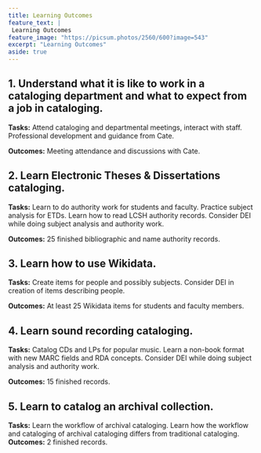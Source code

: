 ```yaml
---
title: Learning Outcomes
feature_text: |
 Learning Outcomes
feature_image: "https://picsum.photos/2560/600?image=543"
excerpt: "Learning Outcomes"
aside: true
---
```



## 1. Understand what it is like to work in a cataloging department and what to expect from a job in cataloging. 

**Tasks:** Attend cataloging and departmental meetings, interact with staff. Professional development and guidance from Cate. 

**Outcomes:** Meeting attendance and discussions with Cate.

## 2. Learn Electronic Theses & Dissertations cataloging. 
**Tasks:** Learn to do authority work for students and faculty. Practice subject analysis for ETDs. Learn how to read LCSH authority records. Consider DEI while doing subject analysis and authority work.

**Outcomes:** 25 finished bibliographic and name authority records. 

## 3. Learn how to use Wikidata.
**Tasks:** Create items for people and possibly subjects. Consider DEI in creation of items describing people.

**Outcomes:** At least 25 Wikidata items for students and faculty members.

## 4. Learn sound recording cataloging.
**Tasks:** Catalog CDs and LPs for popular music. Learn a non-book format with new MARC fields and RDA concepts. Consider DEI while doing subject analysis and authority work.

**Outcomes:** 15 finished records.

## 5. Learn to catalog an archival collection.
**Tasks:** Learn the workflow of archival cataloging. Learn how the workflow and cataloging of archival cataloging differs from traditional cataloging.
**Outcomes:** 2 finished records.

